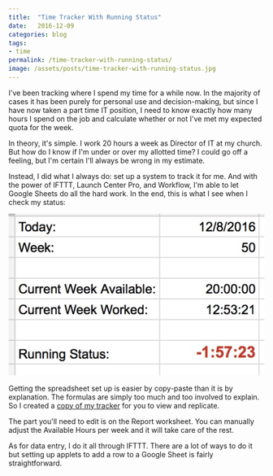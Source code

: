 ```yaml
---
title:  "Time Tracker With Running Status"
date:   2016-12-09
categories: blog
tags:
- time
permalink: /time-tracker-with-running-status/
image: /assets/posts/time-tracker-with-running-status.jpg
---
```

I've been tracking where I spend my time for a while now. In the majority of cases it has been purely for personal use and decision-making, but since I have now taken a part time IT position, I need to know exactly how many hours I spend on the job and calculate whether or not I've met my expected quota for the week.
<!--more-->

In theory, it's simple. I work 20 hours a week as Director of IT at my church. But how do I know if I'm under or over my allotted time? I could go off a feeling, but I'm certain I'll always be wrong in my estimate.

Instead, I did what I always do: set up a system to track it for me. And with the power of IFTTT, Launch Center Pro, and Workflow, I'm able to let Google Sheets do all the hard work. In the end, this is what I see when I check my status:

<img class="center-image post-image-small" src="/assets/posts_extra/time-tracker-with-running-status/time-tracker.jpg" />

Getting the spreadsheet set up is easier by copy-paste than it is by explanation. The formulas are simply too much and too involved to explain. So I created a [copy of my tracker](https://drive.google.com/open?id=1X2gVw4j-dM6nz1jpGnKqyEONQWPm-Zk61n_P8yKTbOk) for you to view and replicate.

The part you'll need to edit is on the Report worksheet. You can manually adjust the Available Hours per week and it will take care of the rest.

As for data entry, I do it all through IFTTT. There are a lot of ways to do it but setting up applets to add a row to a Google Sheet is fairly straightforward.